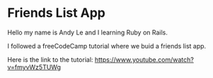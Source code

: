 # Friends List App

Hello my name is Andy Le and I learning Ruby on Rails.

I followed a freeCodeCamp tutorial where we buid a friends list app.

Here is the link to the tutorial: https://www.youtube.com/watch?v=fmyvWz5TUWg